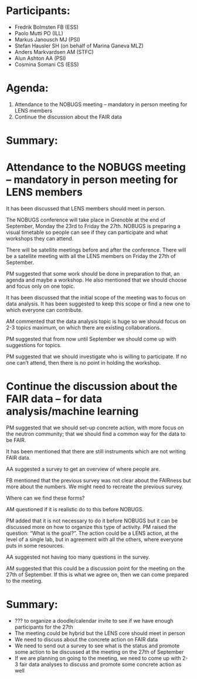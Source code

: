 # Participants: 

* Fredrik Bolmsten FB (ESS)
* Paolo Mutti PO (ILL)
* Markus Janousch MJ (PSI)
* Stefan Hausler SH (on behalf of Marina Ganeva MLZ)
* Anders Markvardsen AM (STFC)
* Alun Ashton AA (PSI)
* Cosmina Somani CS (ESS)


# Agenda: 

1. Attendance to the NOBUGS meeting – mandatory in person meeting for LENS members
2. Continue the discussion about the FAIR data 


# Summary:

# Attendance to the NOBUGS meeting – mandatory in person meeting for LENS members

It has been discussed that LENS members should meet in person. 

The NOBUGS conference will take place in Grenoble at the end of September, Monday the 23rd to Friday the 27th. NOBUGS is preparing a visual timetable so people can see if they can participate and what workshops they can attend.

There will be satellite meetings before and after the conference. There will be a satellite meeting with all the LENS members on Friday the 27th of September. 

PM suggested that some work should be done in preparation to that, an agenda and maybe a workshop. He also mentioned that we should choose and focus only on one topic. 

It has been discussed that the initial scope of the meeting was to focus on data analysis. It has been suggested to keep this scope or find a new one to which everyone can contribute. 

AM commented that the data analysis topic is huge so we should focus on 2-3 topics maximum, on which there are existing collaborations. 

PM suggested that from now until September we should come up with suggestions for topics. 

PM suggested that we should investigate who is willing to participate. If no one can’t attend, then there is no point in holding the workshop. 


# Continue the discussion about the FAIR data – for data analysis/machine learning 

PM suggested that we should set-up concrete action, with more focus on the neutron community; that we should find a common way for the data to be FAIR.

It has been mentioned that there are still instruments which are not writing FAIR data.

AA suggested a survey to get an overview of where people are. 

FB mentioned that the previous survey was not clear about the FAIRness but more about the numbers. We might need to recreate the previous survey. 

Where can we find these forms? 

AM questioned if it is realistic do to this before NOBUGS.

PM added that it is not necessary to do it before NOBUGS but it can be discussed more on how to organize this type of activity.
PM raised the question: “What is the goal?”. The action could be a LENS action, at the level of a single lab, but in agreement with all the others, where everyone puts in some resources. 

AA suggested not having too many questions in the survey. 

AM suggested that this could be a discussion point for the meeting on the 27th of September. If this is what we agree on, then we can come prepared to the meeting. 


# Summary:
* ??? to organize a doodle/calendar invite to see if we have enough participants for the 27th
* The meeting could be hybrid but the LENS core should meet in person
* We need to discuss about the concrete action on FAIR data
* We need to send out a survey to see what is the status and promote some action to be discussed at the meeting on the 27th of September
* If we are planning on going to the meeting, we need to come up with 2-3 fair data analyses to discuss and promote some concrete action as well 
